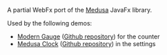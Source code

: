 A partial WebFx port of the [Medusa][hansolo-medusa-link] JavaFx library.

Used by the following demos:
* [Modern Gauge][webfx-moderngauge-demo-link] ([Github repository][webfx-moderngauge-repo-link]) for the counter
* [Medusa Clock][webfx-medusaclock-demo-link] ([Github repository][webfx-medusaclock-repo-link]) in the settings

[hansolo-medusa-link]: https://github.com/HanSolo/Medusa
[webfx-moderngauge-demo-link]: https://moderngauge.webfx-project.org
[webfx-moderngauge-repo-link]: https://github.com/webfx-project/webfx-demo-moderngauge
[webfx-medusaclock-demo-link]: https://medusaclock.webfx-project.org
[webfx-medusaclock-repo-link]: https://github.com/webfx-project/webfx-demo-medusaclock
